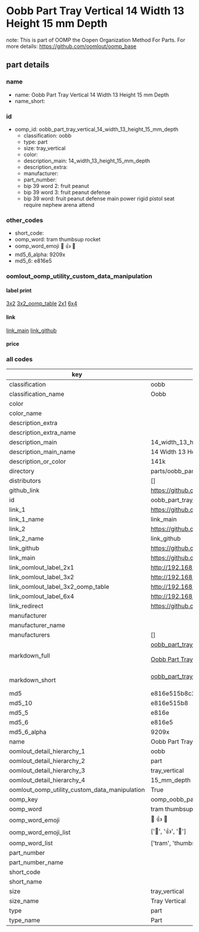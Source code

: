 # Oobb Part Tray Vertical 14 Width 13 Height 15 mm Depth  

note: This is part of OOMP the Oopen Organization Method For Parts. For more details: https://github.com/oomlout/oomp_base

##  part details
  







### name
* name: Oobb Part Tray Vertical 14 Width 13 Height 15 mm Depth
* name_short: 
### id
* oomp_id: oobb_part_tray_vertical_14_width_13_height_15_mm_depth
  * classification: oobb
  * type: part
  * size: tray_vertical
  * color: 
  * description_main: 14_width_13_height_15_mm_depth
  * description_extra: 
  * manufacturer: 
  * part_number: 
  * bip 39 word 2: fruit peanut
  * bip 39 word 3: fruit peanut defense
  * bip 39 word: fruit peanut defense main power rigid pistol seat require nephew arena attend

### other_codes
* short_code: 
* oomp_word: tram thumbsup rocket
* oomp_word_emoji :tram: :thumbsup: :rocket:
* md5_6_alpha: 9209x
* md5_6: e816e5






### oomlout_oomp_utility_custom_data_manipulation
#### label print
[3x2](http://192.168.1.245:1112/?label=oomp%209209x)
[3x2_oomp_table](http://192.168.1.108:1112/?label=oomp%209209x)
[2x1](http://192.168.1.242:1112/?label=oomp%209209x)
[6x4](http://192.168.1.55:1112/?label=oomp%209209x)    

#### link

[link_main](https://github.com/oomlout/oomlout_oomp_version_1_messy/tree/main/parts/oobb_part_tray_vertical_14_width_13_height_15_mm_depth) [link_github](https://github.com/oomlout/oomlout_oomp_version_1_messy/tree/main/parts/oobb_part_tray_vertical_14_width_13_height_15_mm_depth)                             

#### price







### all codes 
| key | value |  
| --- | --- |  
| classification | oobb |  
| classification_name | Oobb |  
| color |  |  
| color_name |  |  
| description_extra |  |  
| description_extra_name |  |  
| description_main | 14_width_13_height_15_mm_depth |  
| description_main_name | 14 Width 13 Height 15 mm Depth |  
| description_or_color | 141k |  
| directory | parts/oobb_part_tray_vertical_14_width_13_height_15_mm_depth |  
| distributors | [] |  
| github_link | https://github.com/oomlout/oomlout_oomp_part_src/tree/main/parts/oobb_part_tray_vertical_14_width_13_height_15_mm_depth |  
| id | oobb_part_tray_vertical_14_width_13_height_15_mm_depth |  
| link_1 | https://github.com/oomlout/oomlout_oomp_version_1_messy/tree/main/parts/oobb_part_tray_vertical_14_width_13_height_15_mm_depth |  
| link_1_name | link_main |  
| link_2 | https://github.com/oomlout/oomlout_oomp_version_1_messy/tree/main/parts/oobb_part_tray_vertical_14_width_13_height_15_mm_depth |  
| link_2_name | link_github |  
| link_github | https://github.com/oomlout/oomlout_oomp_version_1_messy/tree/main/parts/oobb_part_tray_vertical_14_width_13_height_15_mm_depth |  
| link_main | https://github.com/oomlout/oomlout_oomp_version_1_messy/tree/main/parts/oobb_part_tray_vertical_14_width_13_height_15_mm_depth |  
| link_oomlout_label_2x1 | http://192.168.1.242:1112/?label=oomp%209209x |  
| link_oomlout_label_3x2 | http://192.168.1.245:1112/?label=oomp%209209x |  
| link_oomlout_label_3x2_oomp_table | http://192.168.1.108:1112/?label=oomp%209209x |  
| link_oomlout_label_6x4 | http://192.168.1.55:1112/?label=oomp%209209x |  
| link_redirect | https://github.com/oomlout/oomlout_oomp_version_1_messy/tree/main/parts/oobb_part_tray_vertical_14_width_13_height_15_mm_depth |  
| manufacturer |  |  
| manufacturer_name |  |  
| manufacturers | [] |  
| markdown_full | [oobb_part_tray_vertical_14_width_13_height_15_mm_depth](none)<br>[](none)<br>[Oobb Part Tray Vertical 14 Width 13 Height 15 Mm Depth](none)<br><br> |  
| markdown_short | [oobb_part_tray_vertical_14_width_13_height_15_mm_depth](none)<br><br> |  
| md5 | e816e515b8c254aee7d4a86472e87aee |  
| md5_10 | e816e515b8 |  
| md5_5 | e816e |  
| md5_6 | e816e5 |  
| md5_6_alpha | 9209x |  
| name | Oobb Part Tray Vertical 14 Width 13 Height 15 mm Depth |  
| oomlout_detail_hierarchy_1 | oobb |  
| oomlout_detail_hierarchy_2 | part |  
| oomlout_detail_hierarchy_3 | tray_vertical |  
| oomlout_detail_hierarchy_4 | 15_mm_depth |  
| oomlout_oomp_utility_custom_data_manipulation | True |  
| oomp_key | oomp_oobb_part_tray_vertical_14_width_13_height_15_mm_depth |  
| oomp_word | tram thumbsup rocket |  
| oomp_word_emoji | :tram: :thumbsup: :rocket: |  
| oomp_word_emoji_list | [':tram:', ':thumbsup:', ':rocket:'] |  
| oomp_word_list | ['tram', 'thumbsup', 'rocket'] |  
| part_number |  |  
| part_number_name |  |  
| short_code |  |  
| short_name |  |  
| size | tray_vertical |  
| size_name | Tray Vertical |  
| type | part |  
| type_name | Part |  
